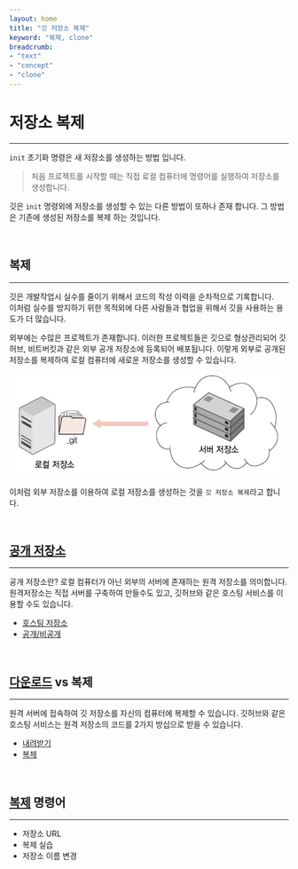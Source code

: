 ```yaml
---
layout: home
title: "깃 저장소 복제"
keyword: "복제, clone"
breadcrumb:
- "text"
- "concept"
- "clone"
---
```


# 저장소 복제
---
`init` 초기화 명령은 새 저장소를 생성하는 방법 입니다.
> 처음 프로젝트를 시작할 때는 직접 로컬 컴퓨터에 명령어를 실행하여 저장소를 생성합니다.  

깃은 `init` 명령외에 저장소를 생성할 수 있는 다른 방법이 또하나 존재 합니다. 그 방법은 기존에 생성된 저장소를 복제 하는 것입니다.

<br>

## 복제
---
깃은 개발작업시 실수를 줄이기 위해서 코드의 작성 이력을 순차적으로 기록합니다.  
이처럼 실수를 방지하기 위한 목적외에 다른 사람들과 협업을 위해서 깃을 사용하는 용도가 더 많습니다.  

외부에는 수많은 프로젝트가 존재합니다. 이러한 프로젝트들은 깃으로 형상관리되어 깃허브, 비트버킷과 같은 외부 공개 저장소에 등록되어 배포됩니다. 이렇게 외부로 공개된 저장소를 복제하여 로컬 컴퓨터에 새로운 저장소를 생성할 수 있습니다.  

![외부의_깃_저장소_복제](./img/03-20.jpg)  

이처럼 외부 저장소를 이용하여 로컬 저장소를 생성하는 것을 `깃 저장소 복제`라고 합니다.   

<br>

## [공개 저장소](open)
---
공개 저장소란? 로컬 컴퓨터가 아닌 외부의 서버에 존재하는 원격 저장소를 의미합니다. 
원격저장소는 직접 서버를 구축하여 만들수도 있고, 깃허브와 같은 호스팅 서비스를 이용할 수도 있습니다.

* [호스팅 저장소](open)
* [공개/비공개](open)

<br>

## [다운로드](download)  vs 복제
---
원격 서버에 접속하여 깃 저장소를 자신의 컴퓨터에 복제할 수 있습니다. 깃허브와 같은 호스팅 서비스는 원격 저장소의 코드를 2가지 방십으로 받을 수 있습니다.  

* [내려받기](download)
* [복제](download)

<br>

## [복제](clone) 명령어
---
* 저장소 URL
* 복제 실습
* 저장소 이름 변경


